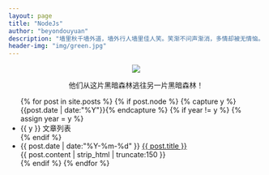 ```yaml
---
layout: page
title: "NodeJs"
author: "beyondouyuan"
description: "墙里秋千墙外道，墙外行人墙里佳人笑。笑渐不问声渐消，多情却被无情恼。"
header-img: "img/green.jpg"
---
```



<center>
    <p><img src="https://beyondouyuan.github.io/img/ouyuan.jpg" align="center"></p>
</center>

<center>
<p>他们从这片黑暗森林逃往另一片黑暗森林！
</p>
</center>


<!-- 文章列表 -->
<ul class="listing">
{% for post in site.posts %}
<!-- 若含有node标签，则遍历初node的所有文章 -->
  {% if post.node %}
  <!-- 时间轴标记 -->
  	{% capture y %}{{post.date | date:"%Y"}}{% endcapture %}
	  {% if year != y %}
	    {% assign year = y %}
	    <li class="listing-seperator list-item">{{ y }}  文章列表</li>
	  {% endif %}
	  <li class="listing-item list-item">
	  <!-- 时间轴-标题 -->
	    <time datetime="{{ post.date | date:"%Y-%m-%d" }}">{{ post.date | date:"%Y-%m-%d" }}</time>
	    <a href="{{ post.url }}" title="{{ post.title }}">{{ post.title }}</a>
	  </li>
	  <!-- 内容预览 -->
	  <div class="post-content-preview content-box">
            {{ post.content | strip_html | truncate:150 }}
      </div>
  {% endif %}
{% endfor %}
</ul>